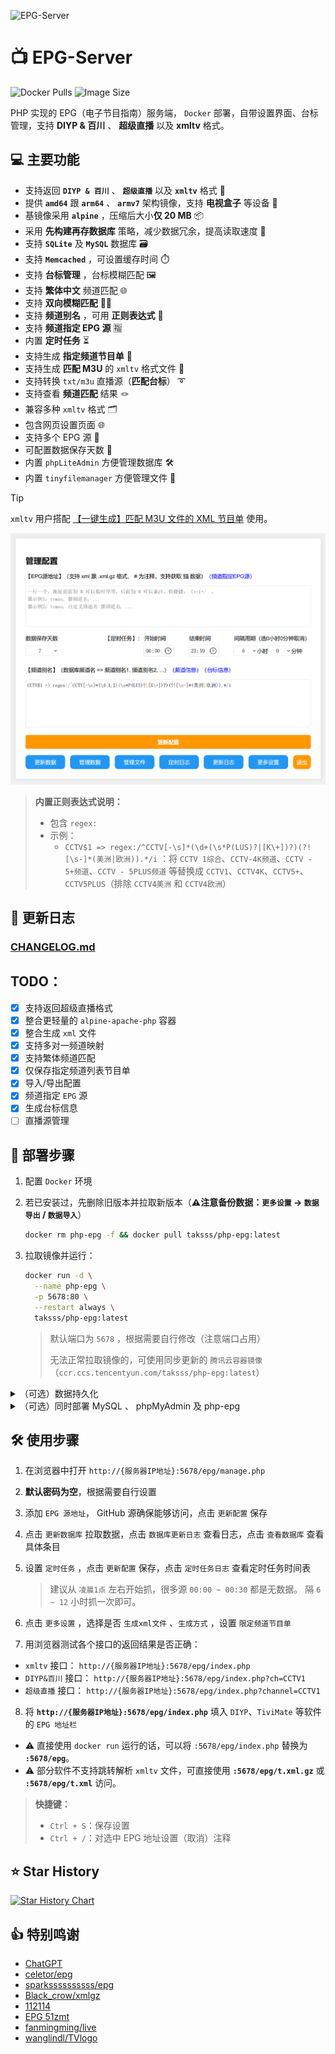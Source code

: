 ![EPG-Server](https://socialify.git.ci/taksssss/EPG-Server/image?description=1&descriptionEditable=Docker%F0%9F%90%B3%E9%83%A8%E7%BD%B2%EF%BC%8C%E5%B8%A6%E8%AE%BE%E7%BD%AE%E7%95%8C%E9%9D%A2%E3%80%81%E5%8F%B0%E6%A0%87%E7%AE%A1%E7%90%86%EF%BC%8C%E6%94%AF%E6%8C%81DIYP%E3%80%81%E8%B6%85%E7%BA%A7%E7%9B%B4%E6%92%AD%E5%8F%8Axmltv%E3%80%82&font=Inter&forks=1&issues=1&language=1&owner=1&pattern=Circuit%20Board&pulls=1&stargazers=1&theme=Auto)

# 📺 EPG-Server
![Docker Pulls](https://img.shields.io/docker/pulls/taksss/php-epg) ![Image Size](https://img.shields.io/docker/image-size/taksss/php-epg)

PHP 实现的 EPG（电子节目指南）服务端， `Docker` 部署，自带设置界面、台标管理，支持 **DIYP & 百川** 、 **超级直播** 以及 **xmltv** 格式。

## 💻 主要功能
- 支持返回 **`DIYP & 百川`** 、 **`超级直播`** 以及 **`xmltv`** 格式 📡
- 提供 **`amd64`** 跟 **`arm64`** 、 **`armv7`** 架构镜像，支持 **电视盒子** 等设备 🐳
- 基镜像采用 **`alpine`** ，压缩后大小**仅 20 MB** 📦
- 采用 **先构建再存数据库** 策略，减少数据冗余，提高读取速度 🚀
- 支持 **`SQLite`** 及 **`MySQL`** 数据库 🗃️
- 支持 **`Memcached`** ，可设置缓存时间 ⏱️
- 支持 **台标管理** ，台标模糊匹配 🖼️
- 支持 **繁体中文** 频道匹配 🌐
- 支持 **双向模糊匹配** ✍🏻
- 支持 **频道别名** ，可用 **正则表达式** 🔄
- 支持 **频道指定 EPG 源** 🈯
- 内置 **定时任务** ⏳
- 支持生成 **指定频道节目单** 📝
- 支持生成 **匹配 M3U** 的 `xmltv` 格式文件 💯
- 支持转换 `txt/m3u` 直播源（**匹配台标**） ➰
- 支持查看 **频道匹配** 结果 🪢
- 兼容多种 `xmltv` 格式 🗂️
- 包含网页设置页面 🌐
- 支持多个 EPG 源 📡
- 可配置数据保存天数 📅
- 内置 `phpLiteAdmin` 方便管理数据库 🛠️
- 内置 `tinyfilemanager` 方便管理文件 📄

> [!TIP]
> `xmltv` 用户搭配 [【一键生成】匹配 M3U 文件的 XML 节目单](https://www.right.com.cn/forum/thread-8392662-1-1.html) 使用。

![设置页面](/pic/management.png)

> **内置正则表达式说明：**
> - 包含 `regex:`
> - 示例：
>   - `CCTV$1 => regex:/^CCTV[-\s]*(\d+(\s*P(LUS)?|[K\+])?)(?![\s-]*(美洲|欧洲)).*/i` ：将 `CCTV 1综合`、`CCTV-4K频道`、`CCTV - 5+频道`、`CCTV - 5PLUS频道` 等替换成 `CCTV1`、`CCTV4K`、`CCTV5+`、`CCTV5PLUS`（排除 `CCTV4美洲` 和 `CCTV4欧洲`）

## 📝 更新日志

### [CHANGELOG.md](./CHANGELOG.md)

## TODO：

- [x] 支持返回超级直播格式
- [x] 整合更轻量的 `alpine-apache-php` 容器
- [x] 整合生成 `xml` 文件
- [x] 支持多对一频道映射
- [x] 支持繁体频道匹配
- [x] 仅保存指定频道列表节目单
- [x] 导入/导出配置
- [x] 频道指定 `EPG` 源
- [x] 生成台标信息
- [ ] 直播源管理

## 🚀 部署步骤

1. 配置 `Docker` 环境

2. 若已安装过，先删除旧版本并拉取新版本（**⚠️注意备份数据：`更多设置` -> `数据导出` / `数据导入`**）

   ```bash
   docker rm php-epg -f && docker pull taksss/php-epg:latest
   ```

3. 拉取镜像并运行：

   ```bash
   docker run -d \
     --name php-epg \
     -p 5678:80 \
     --restart always \
     taksss/php-epg:latest
   ```

   > 默认端口为 `5678` ，根据需要自行修改（注意端口占用）
   > 
   > 无法正常拉取镜像的，可使用同步更新的 `腾讯云容器镜像`（`ccr.ccs.tencentyun.com/taksss/php-epg:latest`）

<details>

<summary>（可选）数据持久化</summary>

- 执行以下指令，`./data` 可根据自己需要更改
    ```bash
    docker run -d \
      --name php-epg \
      -v ./data:/htdocs/epg/data \
      -p 5678:80 \
      --restart always \
      taksss/php-epg:latest
    ```

 </details>

<details>

<summary>（可选）同时部署 MySQL 、 phpMyAdmin 及 php-epg</summary>

- **方法1：** 新建 [`docker-compose.yml`](./docker-compose.yml) 文件后，在同目录执行 `docker-compose up -d`
- **方法2：** 依次执行以下指令：
    ```bash
    docker run -d \
      --name mysql \
      -p 3306:3306 \
      -e MYSQL_ROOT_PASSWORD=root_password \
      -e MYSQL_DATABASE=phpepg \
      -e MYSQL_USER=phpepg \
      -e MYSQL_PASSWORD=phpepg \
      --restart always \
      mysql:8.0
    ```
    ```bash
    docker run -d \
      --name phpmyadmin \
      -p 8080:80 \
      -e PMA_HOST=mysql \
      -e PMA_PORT=3306 \
      --link mysql:mysql \
      --restart always \
      phpmyadmin/phpmyadmin:latest
    ```
    ```bash
    docker run -d \
      --name php-epg \
      -v ./data:/htdocs/epg/data \
      -p 5678:80 \
      --restart always \
      --link mysql:mysql \
      --link phpmyadmin:phpmyadmin \
      taksss/php-epg:latest
    ```
 
  </details>

## 🛠️ 使用步骤

1. 在浏览器中打开 `http://{服务器IP地址}:5678/epg/manage.php`
2. **默认密码为空**，根据需要自行设置
3. 添加 `EPG 源地址`， GitHub 源确保能够访问，点击 `更新配置` 保存
4. 点击 `更新数据库` 拉取数据，点击 `数据库更新日志` 查看日志，点击 `查看数据库` 查看具体条目
5. 设置 `定时任务` ，点击 `更新配置` 保存，点击 `定时任务日志` 查看定时任务时间表

    > 建议从 `凌晨1点` 左右开始抓，很多源 `00:00 ~ 00:30` 都是无数据。
    > 隔 `6 ~ 12` 小时抓一次即可。

6. 点击 `更多设置` ，选择是否 `生成xml文件` 、`生成方式` ，设置 `限定频道节目单`
7. 用浏览器测试各个接口的返回结果是否正确：

- `xmltv` 接口： `http://{服务器IP地址}:5678/epg/index.php`
- `DIYP&百川` 接口： `http://{服务器IP地址}:5678/epg/index.php?ch=CCTV1`
- `超级直播` 接口： `http://{服务器IP地址}:5678/epg/index.php?channel=CCTV1`

8. 将 **`http://{服务器IP地址}:5678/epg/index.php`** 填入 `DIYP`、`TiviMate` 等软件的 `EPG 地址栏`

- ⚠️ 直接使用 `docker run` 运行的话，可以将 `:5678/epg/index.php` 替换为 **`:5678/epg`**。
- ⚠️ 部分软件不支持跳转解析 `xmltv` 文件，可直接使用 **`:5678/epg/t.xml.gz`** 或 **`:5678/epg/t.xml`** 访问。

> **快捷键：**
>
> - `Ctrl + S`：保存设置
> - `Ctrl + /`：对选中 EPG 地址设置（取消）注释

## ⭐ Star History
[![Star History Chart](https://api.star-history.com/svg?repos=taksssss/EPG-Server&type=Date)](https://star-history.com/#taksssss/EPG-Server&Date)

## 👍 特别鸣谢
- [ChatGPT](https://chatgpt.com/)
- [celetor/epg](https://github.com/celetor/epg)
- [sparkssssssssss/epg](https://github.com/sparkssssssssss/epg)
- [Black_crow/xmlgz](https://gitee.com/Black_crow/xmlgz)
- [112114](https://diyp.112114.xyz/)
- [EPG 51zmt](http://epg.51zmt.top:8000/)
- [fanmingming/live](https://github.com/fanmingming/live)
- [wanglindl/TVlogo](https://github.com/wanglindl/TVlogo)
